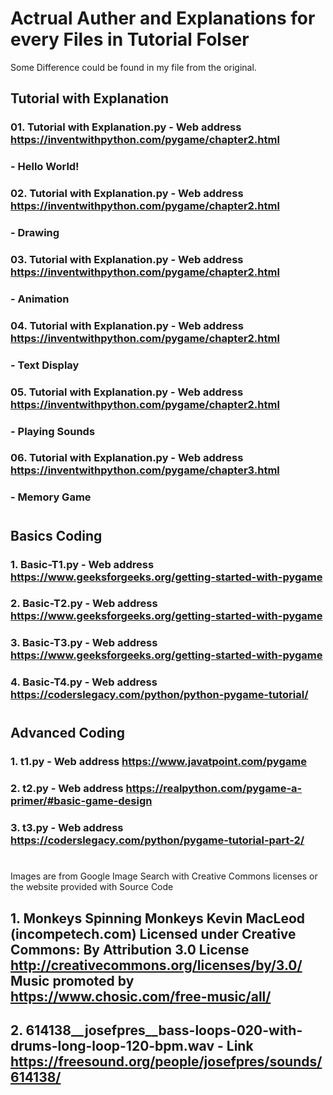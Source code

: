 # Actrual Auther and Explanations for every Files in Tutorial Folser
Some Difference could be found in my file from the original.

## Tutorial with Explanation

### 01. Tutorial with Explanation.py -  Web address https://inventwithpython.com/pygame/chapter2.html
### - Hello World! 
### 02. Tutorial with Explanation.py -  Web address https://inventwithpython.com/pygame/chapter2.html
### - Drawing
### 03. Tutorial with Explanation.py -  Web address https://inventwithpython.com/pygame/chapter2.html
### - Animation
### 04. Tutorial with Explanation.py -  Web address https://inventwithpython.com/pygame/chapter2.html
### - Text Display
### 05. Tutorial with Explanation.py -  Web address https://inventwithpython.com/pygame/chapter2.html
### - Playing Sounds
### 06. Tutorial with Explanation.py -  Web address https://inventwithpython.com/pygame/chapter3.html
### - Memory Game
#
## Basics Coding

### 1. Basic-T1.py -  Web address https://www.geeksforgeeks.org/getting-started-with-pygame
### 2. Basic-T2.py -  Web address https://www.geeksforgeeks.org/getting-started-with-pygame
### 3. Basic-T3.py -  Web address https://www.geeksforgeeks.org/getting-started-with-pygame
### 4. Basic-T4.py -  Web address https://coderslegacy.com/python/python-pygame-tutorial/

#

## Advanced Coding

### 1. t1.py -  Web address https://www.javatpoint.com/pygame
### 2. t2.py -  Web address https://realpython.com/pygame-a-primer/#basic-game-design
### 3. t3.py -  Web address https://coderslegacy.com/python/pygame-tutorial-part-2/

#

Images are from Google Image Search with Creative Commons licenses or the website provided with Source Code

## 1. Monkeys Spinning Monkeys Kevin MacLeod (incompetech.com) Licensed under Creative Commons: By Attribution 3.0 License http://creativecommons.org/licenses/by/3.0/ Music promoted by https://www.chosic.com/free-music/all/
## 2. 614138__josefpres__bass-loops-020-with-drums-long-loop-120-bpm.wav - Link https://freesound.org/people/josefpres/sounds/614138/